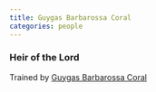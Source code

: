 ```yaml
---
title: Guygas Barbarossa Coral
categories: people
---
```


### Heir of the Lord

Trained by [Guygas Barbarossa Coral](GuygasBarbarossaCoral)